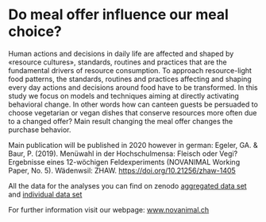 # Do meal offer influence our meal choice?
Human actions and decisions in daily life are affected and shaped by «resource cultures», standards, routines and practices that are the fundamental drivers of resource consumption.
To approach resource-light food patterns, the standards, routines and practices affecting and shaping every day actions and decisions around food have to be transformed. 
In this study we focus on models and techniques aiming at directly activating behavioral change. In other words how can canteen guests be persuaded to choose vegetarian or vegan dishes that conserve resources more often due to a changed offer? 
Main result changing the meal offer changes the purchase behavior.

Main publication will be published in 2020 however in german: Egeler, GA. & Baur, P. (2019). Menüwahl in der Hochschulmensa: Fleisch oder Vegi? Ergebnisse eines 12-wöchigen Feldexperiments (NOVANIMAL Working Paper, No. 5). Wädenwsil: ZHAW. https://doi.org/10.21256/zhaw-1405 

All the data for the analyses you can find on zenodo [aggregated data set](https://doi.org/10.5281/zenodo.3890931) and [individual data set](https://doi.org/10.5281/zenodo.3890949)

For further information visit our webpage: www.novanimal.ch 
